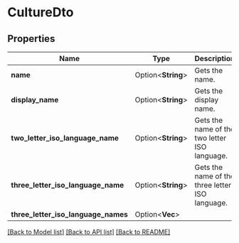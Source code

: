 # CultureDto

## Properties

Name | Type | Description | Notes
------------ | ------------- | ------------- | -------------
**name** | Option<**String**> | Gets the name. | [optional]
**display_name** | Option<**String**> | Gets the display name. | [optional]
**two_letter_iso_language_name** | Option<**String**> | Gets the name of the two letter ISO language. | [optional]
**three_letter_iso_language_name** | Option<**String**> | Gets the name of the three letter ISO language. | [optional][readonly]
**three_letter_iso_language_names** | Option<**Vec<String>**> |  | [optional]

[[Back to Model list]](../README.md#documentation-for-models) [[Back to API list]](../README.md#documentation-for-api-endpoints) [[Back to README]](../README.md)


